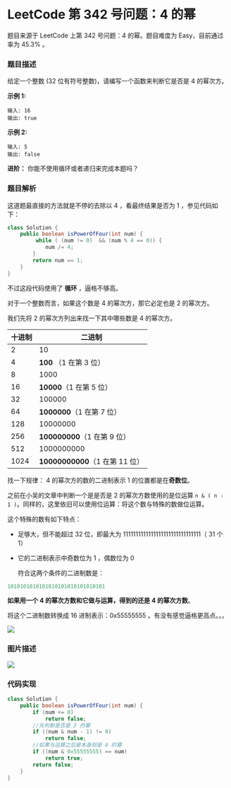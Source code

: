 # LeetCode 第 342 号问题：4 的幂

题目来源于 LeetCode 上第 342 号问题：4 的幂。题目难度为 Easy，目前通过率为 45.3% 。

### 题目描述

给定一个整数 (32 位有符号整数)，请编写一个函数来判断它是否是 4 的幂次方。

**示例 1:**

```
输入: 16
输出: true
```

**示例 2:**

```
输入: 5
输出: false
```

**进阶：**
你能不使用循环或者递归来完成本题吗？

### 题目解析

这道题最直接的方法就是不停的去除以  4 ，看最终结果是否为 1 ，参见代码如下：

```java
class Solution {
    public boolean isPowerOfFour(int num) {
         while ( (num != 0)  && (num % 4 == 0)) {
            num /= 4;
        }
        return num == 1;
    }
}
```

不过这段代码使用了 **循环** ，逼格不够高。

对于一个整数而言，如果这个数是 4 的幂次方，那它必定也是 2 的幂次方。

我们先将 2 的幂次方列出来找一下其中哪些数是 4 的幂次方。

| 十进制 | 二进制                          |
| ------ | ------------------------------- |
| 2      | 10                              |
| 4      | **100** （1 在第 3 位）         |
| 8      | 1000                            |
| 16     | **10000**（1 在第 5 位）        |
| 32     | 100000                          |
| 64     | **1000000**（1 在第 7 位）      |
| 128    | 10000000                        |
| 256    | **100000000**（1 在第 9 位）    |
| 512    | 1000000000                      |
| 1024   | **10000000000**（1 在第 11 位） |

找一下规律： 4 的幂次方的数的二进制表示 1 的位置都是在**奇数位**。

之前在小吴的文章中判断一个是是否是 2 的幂次方数使用的是位运算 `n & ( n - 1 )`。同样的，这里依旧可以使用位运算：将这个数与特殊的数做位运算。

这个特殊的数有如下特点：

* 足够大，但不能超过 32 位，即最大为 1111111111111111111111111111111（ 31 个 1）

* 它的二进制表示中奇数位为 1 ，偶数位为 0 

  符合这两个条件的二进制数是：

```java
1010101010101010101010101010101
```

**如果用一个 4 的幂次方数和它做与运算，得到的还是 4 的幂次方数**。

将这个二进制数转换成 16 进制表示：0x55555555 。有没有感觉逼格更高点。。。

![](https://blog-1257126549.cos.ap-guangzhou.myqcloud.com/blog/c0s9n.png)



### 图片描述

![](https://blog-1257126549.cos.ap-guangzhou.myqcloud.com/blog/ux5pa.jpg)



### 代码实现

```java
class Solution {
    public boolean isPowerOfFour(int num) {
        if (num <= 0)
			return false;
        //先判断是否是 2 的幂
		if ((num & num - 1) != 0)
			return false;
        //如果与运算之后是本身则是 4 的幂
		if ((num & 0x55555555) == num)
			return true;
		return false;
    }
}
```




